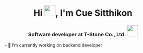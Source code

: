 <h1 align="center">Hi <img src="https://media.giphy.com/media/hvRJCLFzcasrR4ia7z/giphy.gif" width="35">, I'm Cue Sitthikon</h1>
<h3 align="center">Software developer at T-Stone Co., Ltd. <img src="[https://media.giphy.com/media/hvRJCLFzcasrR4ia7z/giphy.gif](https://www.t-stone.co.th/wp-content/uploads/2019/06/logo.png)" width="35"></h3>
- 🔭 I’m currently working on backend developer

<!--
**sitthikon77/sitthikon77** is a ✨ _special_ ✨ repository because its `README.md` (this file) appears on your GitHub profile.

Here are some ideas to get you started:

- 🔭 I’m currently working on ...
- 🌱 I’m currently learning ...
- 👯 I’m looking to collaborate on ...
- 🤔 I’m looking for help with ...
- 💬 Ask me about ...
- 📫 How to reach me: ...
- 😄 Pronouns: ...
- ⚡ Fun fact: ...
-->
